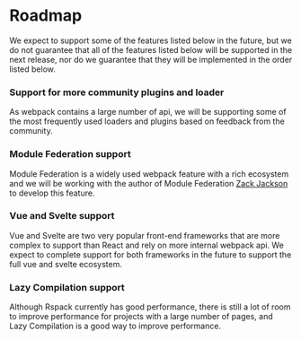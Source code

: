 # Roadmap

We expect to support some of the features listed below in the future, but we do not guarantee that all of the features listed below will be supported in the next release, nor do we guarantee that they will be implemented in the order listed below.

### Support for more community plugins and loader

As webpack contains a large number of api, we will be supporting some of the most frequently used loaders and plugins based on feedback from the community.

### Module Federation support

Module Federation is a widely used webpack feature with a rich ecosystem and we will be working with the author of Module Federation [Zack Jackson](https://github.com/ScriptedAlchemy) to develop this feature.

### Vue and Svelte support

Vue and Svelte are two very popular front-end frameworks that are more complex to support than React and rely on more internal webpack api. We expect to complete support for both frameworks in the future to support the full vue and svelte ecosystem.

### Lazy Compilation support

Although Rspack currently has good performance, there is still a lot of room to improve performance for projects with a large number of pages, and Lazy Compilation is a good way to improve performance.

